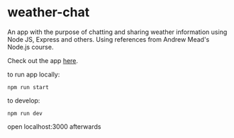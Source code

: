 # weather-chat

An app with the purpose of chatting and sharing weather information using Node JS, Express and others. Using references from Andrew Mead's Node.js course.

Check out the app [here](https://weather-chat-app.herokuapp.com/).

to run app locally:

```
npm run start
```

to develop:

```
npm run dev
```

open localhost:3000 afterwards
